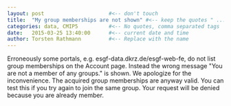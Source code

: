 ```yaml
---
layout: post                     #<-- don't touch
title:  "My group memberships are not shown" #<-- keep the quotes " ... "
categories: data, CMIP5          #<-- No quotes, comma separated tags
date:   2015-03-25 13:40:00      #<-- current date and time
author: Torsten Rathmann         #<-- Replace with the name
---
```


Erroneously some portals, e.g. esgf-data.dkrz.de/esgf-web-fe, do not list group memberships on the Account page. Instead the wrong message "You are not a member of any groups." is shown. We apologize for the inconvenience. The acquired group memberships are anyway valid. You can test this if you try again to join the same group. Your request will be denied because you are already member.
